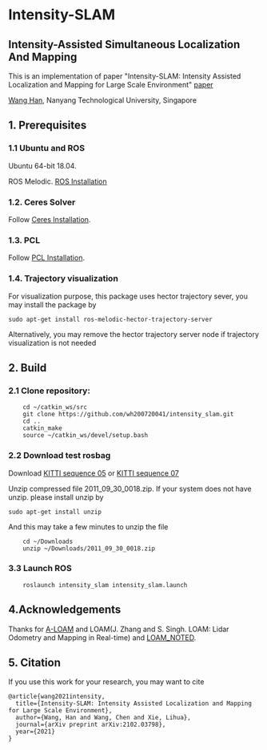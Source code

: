 # Intensity-SLAM 
## Intensity-Assisted Simultaneous Localization And Mapping

This is an implementation of paper "Intensity-SLAM: Intensity Assisted Localization and Mapping for Large Scale Environment" [paper](https://arxiv.org/pdf/2102.03798.pdf)

[Wang Han](http://wanghan.pro), Nanyang Technological University, Singapore

## 1. Prerequisites
### 1.1 **Ubuntu** and **ROS**
Ubuntu 64-bit 18.04.

ROS Melodic. [ROS Installation](http://wiki.ros.org/ROS/Installation)

### 1.2. **Ceres Solver**
Follow [Ceres Installation](http://ceres-solver.org/installation.html).

### 1.3. **PCL**
Follow [PCL Installation](http://www.pointclouds.org/downloads/linux.html).

### 1.4. **Trajectory visualization**
For visualization purpose, this package uses hector trajectory sever, you may install the package by 
```
sudo apt-get install ros-melodic-hector-trajectory-server
```
Alternatively, you may remove the hector trajectory server node if trajectory visualization is not needed

## 2. Build 
### 2.1 Clone repository:
```
    cd ~/catkin_ws/src
    git clone https://github.com/wh200720041/intensity_slam.git
    cd ..
    catkin_make
    source ~/catkin_ws/devel/setup.bash
```
### 2.2 Download test rosbag
Download [KITTI sequence 05](https://drive.google.com/file/d/1eyO0Io3lX2z-yYsfGHawMKZa5Z0uYJ0W/view?usp=sharing) or [KITTI sequence 07](https://drive.google.com/file/d/1_qUfwUw88rEKitUpt1kjswv7Cv4GPs0b/view?usp=sharing)

Unzip compressed file 2011_09_30_0018.zip. If your system does not have unzip. please install unzip by 
```
sudo apt-get install unzip 
```

And this may take a few minutes to unzip the file
```
	cd ~/Downloads
	unzip ~/Downloads/2011_09_30_0018.zip
```

### 3.3 Launch ROS
```
    roslaunch intensity_slam intensity_slam.launch
```

## 4.Acknowledgements
Thanks for [A-LOAM](https://github.com/HKUST-Aerial-Robotics/A-LOAM) and LOAM(J. Zhang and S. Singh. LOAM: Lidar Odometry and Mapping in Real-time) and [LOAM_NOTED](https://github.com/cuitaixiang/LOAM_NOTED).

## 5. Citation
If you use this work for your research, you may want to cite
```
@article{wang2021intensity,
  title={Intensity-SLAM: Intensity Assisted Localization and Mapping for Large Scale Environment},
  author={Wang, Han and Wang, Chen and Xie, Lihua},
  journal={arXiv preprint arXiv:2102.03798},
  year={2021}
}
```